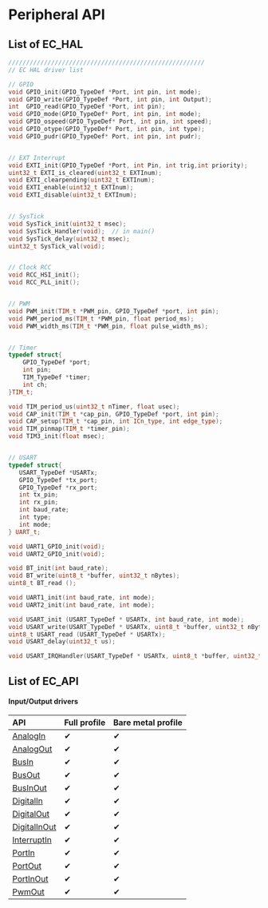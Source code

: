 # Peripheral API



## List of EC\_HAL 

```cpp
///////////////////////////////////////////////////////
// EC HAL driver list

// GPIO
void GPIO_init(GPIO_TypeDef *Port, int pin, int mode);
void GPIO_write(GPIO_TypeDef *Port, int pin, int Output);
int  GPIO_read(GPIO_TypeDef *Port, int pin);
void GPIO_mode(GPIO_TypeDef* Port, int pin, int mode);
void GPIO_ospeed(GPIO_TypeDef* Port, int pin, int speed);
void GPIO_otype(GPIO_TypeDef* Port, int pin, int type);
void GPIO_pudr(GPIO_TypeDef* Port, int pin, int pudr);


// EXT Interrupt
void EXTI_init(GPIO_TypeDef *Port, int Pin, int trig,int priority);
uint32_t EXTI_is_cleared(uint32_t EXTInum);
void EXTI_clearpending(uint32_t EXTInum);
void EXTI_enable(uint32_t EXTInum);
void EXTI_disable(uint32_t EXTInum);


// SysTick
void SysTick_init(uint32_t msec);
void SysTick_Handler(void);  // in main()
void SysTick_delay(uint32_t msec);
uint32_t SysTick_val(void);


// Clock RCC
void RCC_HSI_init();
void RCC_PLL_init();


// PWM
void PWM_init(TIM_t *PWM_pin, GPIO_TypeDef *port, int pin);
void PWM_period_ms(TIM_t *PWM_pin, float period_ms);
void PWM_width_ms(TIM_t *PWM_pin, float pulse_width_ms);


// Timer
typedef struct{
	GPIO_TypeDef *port;		
	int pin;						
	TIM_TypeDef *timer;	
	int ch;							
}TIM_t;

void TIM_period_us(uint32_t nTimer, float usec);
void CAP_init(TIM_t *cap_pin, GPIO_TypeDef *port, int pin);
void CAP_setup(TIM_t *cap_pin, int ICn_type, int edge_type);
void TIM_pinmap(TIM_t *timer_pin);
void TIM3_init(float msec);


// USART
typedef struct{
   USART_TypeDef *USARTx;
   GPIO_TypeDef *tx_port;
   GPIO_TypeDef *rx_port;   
   int tx_pin;               
   int rx_pin;
   int baud_rate;   
   int type;
   int mode;
} UART_t;

void UART1_GPIO_init(void);
void UART2_GPIO_init(void);

void BT_init(int baud_rate);
void BT_write(uint8_t *buffer, uint32_t nBytes);
uint8_t BT_read ();

void UART1_init(int baud_rate, int mode);
void UART2_init(int baud_rate, int mode);

void USART_init (USART_TypeDef * USARTx, int baud_rate, int mode);
void USART_write(USART_TypeDef * USARTx, uint8_t *buffer, uint32_t nBytes);
uint8_t USART_read (USART_TypeDef * USARTx);
void USART_delay(uint32_t us);

void USART_IRQHandler(USART_TypeDef * USARTx, uint8_t *buffer, uint32_t * pRx_counter);
```

## List of EC\_API

#### Input/Output drivers

| API | Full profile | Bare metal profile |
| :--- | :--- | :--- |
| [AnalogIn](https://os.mbed.com/docs/mbed-os/v6.13/apis/i-o-apis.html) | ✔ | ✔ |
| [AnalogOut](https://os.mbed.com/docs/mbed-os/v6.13/apis/analogout.html) | ✔ | ✔ |
| [BusIn](https://os.mbed.com/docs/mbed-os/v6.13/apis/busin.html) | ✔ | ✔ |
| [BusOut](https://os.mbed.com/docs/mbed-os/v6.13/apis/busout.html) | ✔ | ✔ |
| [BusInOut](https://os.mbed.com/docs/mbed-os/v6.13/apis/businout.html) | ✔ | ✔ |
| [DigitalIn](https://os.mbed.com/docs/mbed-os/v6.13/apis/digitalin.html) | ✔ | ✔ |
| [DigitalOut](https://os.mbed.com/docs/mbed-os/v6.13/apis/digitalout.html) | ✔ | ✔ |
| [DigitalInOut](https://os.mbed.com/docs/mbed-os/v6.13/apis/digitalinout.html) | ✔ | ✔ |
| [InterruptIn](https://os.mbed.com/docs/mbed-os/v6.13/apis/interruptin.html) | ✔ | ✔ |
| [PortIn](https://os.mbed.com/docs/mbed-os/v6.13/apis/portin.html) | ✔ | ✔ |
| [PortOut](https://os.mbed.com/docs/mbed-os/v6.13/apis/portout.html) | ✔ | ✔ |
| [PortInOut](https://os.mbed.com/docs/mbed-os/v6.13/apis/portinout.html) | ✔ | ✔ |
| [PwmOut](https://os.mbed.com/docs/mbed-os/v6.13/apis/pwmout.html) | ✔ | ✔ |



